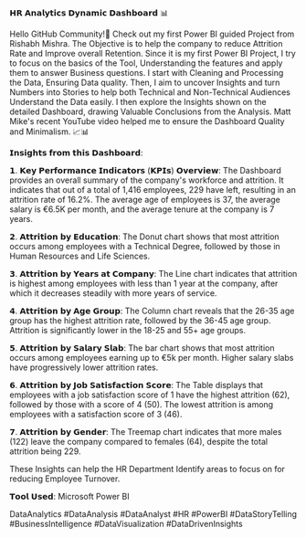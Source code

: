 𝗛𝗥 𝗔𝗻𝗮𝗹𝘆𝘁𝗶𝗰𝘀 𝗗𝘆𝗻𝗮𝗺𝗶𝗰 𝗗𝗮𝘀𝗵𝗯𝗼𝗮𝗿𝗱 📊

Hello GitHub Community!👋 Check out my first Power BI guided Project from Rishabh Mishra. The Objective is to help the company to reduce Attrition Rate and Improve overall Retention. Since it is my first Power BI Project, I try to focus on the basics of the Tool, Understanding the features and apply them to answer Business questions. I start with Cleaning and Processing the Data, Ensuring Data quality. Then, I aim to uncover Insights and turn Numbers into Stories to help both Technical and Non-Technical Audiences Understand the Data easily. I then explore the Insights shown on the detailed Dashboard, drawing Valuable Conclusions from the Analysis. Matt Mike's recent YouTube video helped me to ensure the Dashboard Quality and Minimalism. 📈📊

𝗜𝗻𝘀𝗶𝗴𝗵𝘁𝘀 𝗳𝗿𝗼𝗺 𝘁𝗵𝗶𝘀 𝗗𝗮𝘀𝗵𝗯𝗼𝗮𝗿𝗱:

𝟭. 𝗞𝗲𝘆 𝗣𝗲𝗿𝗳𝗼𝗿𝗺𝗮𝗻𝗰𝗲 𝗜𝗻𝗱𝗶𝗰𝗮𝘁𝗼𝗿𝘀 (𝗞𝗣𝗜𝘀) 𝗢𝘃𝗲𝗿𝘃𝗶𝗲𝘄: The Dashboard provides an overall summary of the company's workforce and attrition. It indicates that out of a total of 1,416 employees, 229 have left, resulting in an attrition rate of 16.2%. The average age of employees is 37, the average salary is €6.5K per month, and the average tenure at the company is 7 years.

𝟮. 𝗔𝘁𝘁𝗿𝗶𝘁𝗶𝗼𝗻 𝗯𝘆 𝗘𝗱𝘂𝗰𝗮𝘁𝗶𝗼𝗻: The Donut chart shows that most attrition occurs among employees with a Technical Degree, followed by those in Human Resources and Life Sciences.

𝟯. 𝗔𝘁𝘁𝗿𝗶𝘁𝗶𝗼𝗻 𝗯𝘆 𝗬𝗲𝗮𝗿𝘀 𝗮𝘁 𝗖𝗼𝗺𝗽𝗮𝗻𝘆: The Line chart indicates that attrition is highest among employees with less than 1 year at the company, after which it decreases steadily with more years of service.

𝟰. 𝗔𝘁𝘁𝗿𝗶𝘁𝗶𝗼𝗻 𝗯𝘆 𝗔𝗴𝗲 𝗚𝗿𝗼𝘂𝗽: The Column chart reveals that the 26-35 age group has the highest attrition rate, followed by the 36-45 age group. Attrition is significantly lower in the 18-25 and 55+ age groups.

𝟱. 𝗔𝘁𝘁𝗿𝗶𝘁𝗶𝗼𝗻 𝗯𝘆 𝗦𝗮𝗹𝗮𝗿𝘆 𝗦𝗹𝗮𝗯: The bar chart shows that most attrition occurs among employees earning up to €5k per month. Higher salary slabs have progressively lower attrition rates.

𝟲. 𝗔𝘁𝘁𝗿𝗶𝘁𝗶𝗼𝗻 𝗯𝘆 𝗝𝗼𝗯 𝗦𝗮𝘁𝗶𝘀𝗳𝗮𝗰𝘁𝗶𝗼𝗻 𝗦𝗰𝗼𝗿𝗲: The Table displays that employees with a job satisfaction score of 1 have the highest attrition (62), followed by those with a score of 4 (50). The lowest attrition is among employees with a satisfaction score of 3 (46).

𝟳. 𝗔𝘁𝘁𝗿𝗶𝘁𝗶𝗼𝗻 𝗯𝘆 𝗚𝗲𝗻𝗱𝗲𝗿: The Treemap chart indicates that more males (122) leave the company compared to females (64), despite the total attrition being 229.

These Insights can help the HR Department Identify areas to focus on for reducing Employee Turnover.

𝗧𝗼𝗼𝗹 𝗨𝘀𝗲𝗱: Microsoft Power BI

DataAnalytics #DataAnalysis #DataAnalyst #HR #PowerBI #DataStoryTelling #BusinessIntelligence #DataVisualization #DataDrivenInsights
